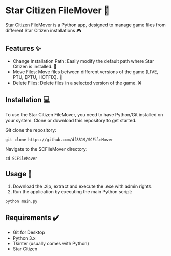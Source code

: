 # Star Citizen FileMover :rocket:

Star Citizen FileMover is a Python app, designed to manage game files from different Star Citizen installations :video_game:

## Features :sparkles:

- Change Installation Path: Easily modify the default path where Star Citizen is installed. :file_folder:
- Move Files: Move files between different versions of the game (LIVE, PTU, EPTU, HOTFIX). :arrows_counterclockwise:
- Delete Files: Delete files in a selected version of the game. :x:

## Installation :computer:

To use the Star Citizen FileMover, you need to have Python/Git installed on your system. Clone or download this repository to get started.

Git clone the repository:

```git clone https://github.com/df8819/SCFileMover```

Navigate to the SCFileMover directory:

```cd SCFileMover```

## Usage :wrench:

1. Download the .zip, extract and execute the .exe with admin rights.
2. Run the application by executing the main Python script:

```python main.py```

## Requirements :heavy_check_mark:

- Git for Desktop
- Python 3.x
- Tkinter (usually comes with Python)
- Star Citizen

